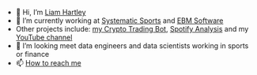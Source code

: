 - 👋 Hi, I’m [Liam Hartley](https://www.liamhartley.co.uk/)
- 🌱 I’m currently working at [Systematic Sports](https://www.systematicsports.co.uk) and [EBM Software](https://ebmsoftware.com)
- Other projects include: [my Crypto Trading Bot](https://github.com/liamhartley/cryptotradingbot), [Spotify Analysis](https://github.com/liamhartley/spotify_analysis) and my [YouTube channel](https://www.youtube.com/channel/UC6NlcnUIj1jHhTO1MarsWpw)
- 💞️ I’m looking meet data engineers and data scientists working in sports or finance
- 📫 [How to reach me](https://www.liamhartley.co.uk/about)

